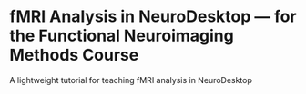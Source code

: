 
# fMRI Analysis in NeuroDesktop — for the Functional Neuroimaging Methods Course

A lightweight tutorial for teaching fMRI analysis in NeuroDesktop
